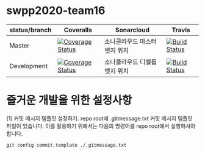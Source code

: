 # swpp2020-team16 

status/branch| Coveralls | Sonarcloud | Travis |
------------ | ---- | ---- | ----
Master       | [![Coverage Status](https://coveralls.io/repos/github/swsnu/swpp2020-team16/badge.svg?branch=dev_prd_settings)](https://coveralls.io/github/swsnu/swpp2020-team16?branch=master) | 소나클라우드 마스터 뱃지 위치 | [![Build Status](https://travis-ci.com/swsnu/swpp2020-team16.svg?branch=master)](https://travis-ci.com/swsnu/swpp2020-team16)
Development  | [![Coverage Status](https://coveralls.io/repos/github/swsnu/swpp2020-team16/badge.svg?branch=dev_prd_settings)](https://coveralls.io/github/swsnu/swpp2020-team16?branch=development) |  소나클라우드 디벨롭 뱃지 위치 | [![Build Status](https://travis-ci.com/swsnu/swpp2020-team16.svg?branch=development)](https://travis-ci.com/swsnu/swpp2020-team16)

# 즐거운 개발을 위한 설정사항
(1) 커밋 메시지 템플릿 설정하기.
repo root에 .gitmessage.txt 커밋 메시지 템플릿 파일이 있습니다.
이를 활용하기 위해서는 다음의 명령어를 repo root에서 실행하셔야 합니다.
```
git config commit.template ./.gitmessage.txt
```
